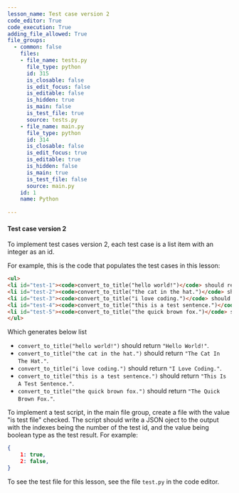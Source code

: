 ```yaml
---
lesson_name: Test case version 2
code_editor: True
code_execution: True
adding_file_allowed: True
file_groups:
  - common: false
    files:
    - file_name: tests.py
      file_type: python
      id: 315
      is_closable: false
      is_edit_focus: false
      is_editable: false
      is_hidden: true
      is_main: false
      is_test_file: true
      source: tests.py
    - file_name: main.py
      file_type: python
      id: 314
      is_closable: false
      is_edit_focus: true
      is_editable: true
      is_hidden: false
      is_main: true
      is_test_file: false
      source: main.py
    id: 1
    name: Python
  
---
```

#### Test case version 2

To implement test cases version 2, each test case is a list item with an integer as an id.

For example, this is the code that populates the test cases in this lesson:

```html
<ul>
<li id="test-1"><code>convert_to_title("hello world!")</code> should return <code>"Hello World!"</code>.</li>
<li id="test-2"><code>convert_to_title("the cat in the hat.")</code> should return <code>"The Cat In The Hat."</code>.</li>
<li id="test-3"><code>convert_to_title("i love coding.")</code> should return <code>"I Love Coding."</code>.</li>
<li id="test-4"><code>convert_to_title("this is a test sentence.")</code> should return <code>"This Is A Test Sentence."</code>.</li>
<li id="test-5"><code>convert_to_title("the quick brown fox.")</code> should return <code>"The Quick Brown Fox."</code>.</li>
</ul>
```

Which generates below list

<ul>
<li id="test-1"><code>convert_to_title("hello world!")</code> should return <code>"Hello World!"</code>.</li>
<li id="test-2"><code>convert_to_title("the cat in the hat.")</code> should return <code>"The Cat In The Hat."</code>.</li>
<li id="test-3"><code>convert_to_title("i love coding.")</code> should return <code>"I Love Coding."</code>.</li>
<li id="test-4"><code>convert_to_title("this is a test sentence.")</code> should return <code>"This Is A Test Sentence."</code>.</li>
<li id="test-5"><code>convert_to_title("the quick brown fox.")</code> should return <code>"The Quick Brown Fox."</code>.</li>
</ul>

To implement a test script, in the main file group, create a file with the value "is test file" checked. The script should write a JSON oject to the output with the indexes being the number of the test id, and the value being boolean type as the test result. For example:

```json
{
    1: true,
    2: false,
}
```

To see the test file for this lesson, see the file `test.py` in the code editor.